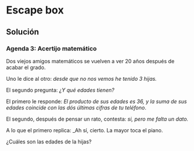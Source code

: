 # Escape box
## Solución




### Agenda 3: Acertijo matemático
Dos viejos amigos matemáticos se vuelven a ver 20 años después de acabar el grado. 

Uno le dice al otro: _desde que no nos vemos he tenido 3 hijas._ 

El segundo pregunta: _¿Y qué edades tienen?_

El primero le responde: _El producto de sus edades es 36, y la suma de sus edades coincide con las dós últimas cifras de tu teléfono_. 

El segundo, después de pensar un rato, contesta: _si, pero me falta un dato._ 

A lo que el primero replica: _Ah sí, cierto. La mayor toca el piano.

¿Cuáles son las edades de la hijas?

